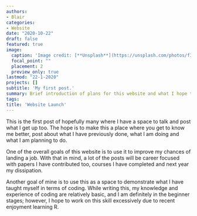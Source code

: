 ```yaml
---
authors:
- Blair
categories:
- Website
date: "2020-10-22"
draft: false
featured: true
image:
  caption: 'Image credit: [**Unsplash**](https://unsplash.com/photos/fIq0tET6llw)'
  focal_point: ""
  placement: 2
  preview_only: true
lastmod: "22-1-2020"
projects: []
subtitle: 'My first post.'
summary: Brief introduction of plans for this website and what I hope to create.
tags:
title: 'Website Launch'
---
```


This is the first post of hopefully many where I have a space to talk and post what I get up too. The hope is to make this a place where you get to know me better, post about what I have previously done, what I am doing and what I am planning to do. 

One of the overall goals of this website is to use it to improve my chances of landing a job. With that in mind, a lot of the posts will be career focused with papers I have contributed too, courses I have completed and next year my dissipation. 

Another goal of mine is to use this as a space to demonstrate what I have taught myself in terms of coding. While writing this, my knowledge and experience of coding are relatively basic, and I am definitely in the beginner stages; however, I hope to work on this skill excessively due to recent enjoyment learning R. 
